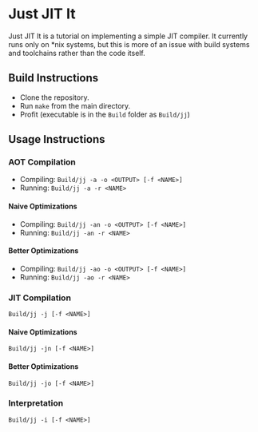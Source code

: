 # Just JIT It
Just JIT It is a tutorial on implementing a simple JIT compiler. It currently runs only on *nix systems, but this is more of an issue with build systems and toolchains rather than the code itself.

## Build Instructions
- Clone the repository.
- Run `make` from the main directory.
- Profit (executable is in the `Build` folder as `Build/jj`)

## Usage Instructions
### AOT Compilation
- Compiling: `Build/jj -a -o <OUTPUT> [-f <NAME>]`
- Running: `Build/jj -a -r <NAME>`

#### Naive Optimizations
- Compiling: `Build/jj -an -o <OUTPUT> [-f <NAME>]`
- Running: `Build/jj -an -r <NAME>`

#### Better Optimizations
- Compiling: `Build/jj -ao -o <OUTPUT> [-f <NAME>]`
- Running: `Build/jj -ao -r <NAME>`

### JIT Compilation
`Build/jj -j [-f <NAME>]`

#### Naive Optimizations
`Build/jj -jn [-f <NAME>]`

#### Better Optimizations
`Build/jj -jo [-f <NAME>]`

### Interpretation
`Build/jj -i [-f <NAME>]`